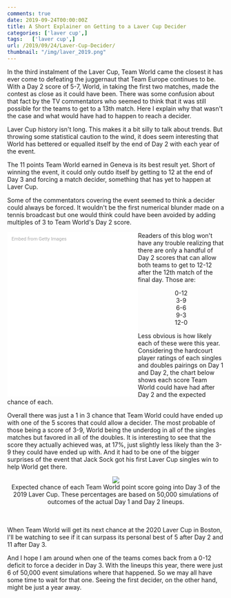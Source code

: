 ```yaml
---
comments: true
date: 2019-09-24T00:00:00Z
title: A Short Explainer on Getting to a Laver Cup Decider
categories: ['laver cup',]
tags:   ['laver cup',]
url: /2019/09/24/Laver-Cup-Decider/
thumbnail: "/img/laver_2019.png"
---
```


In the third instalment of the Laver Cup, Team World came the closest it has ever come to defeating the juggernaut that Team Europe continues to be. With a Day 2 score of 5-7, World, in taking the first two matches, made the contest as close as it could have been. There was some confusion about that fact by the TV commentators who seemed to think that it was still possible for the teams to get to a 13th match. Here I explain why that wasn't the case and what would have had to happen to reach a decider.


<!--more-->

Laver Cup history isn't long. This makes it a bit silly to talk about trends. But throwing some statistical caution to the wind, it does seem interesting that World has bettered or equalled itself by the end of Day 2 with each year of the event. 


The 11 points Team World earned in Geneva is its best result yet. Short of winning the event, it could only outdo itself by getting to 12 at the end of Day 3 and forcing a match decider, something that has yet to happen at Laver Cup.

Some of the commentators covering the event seemed to think a decider could always be forced. It wouldn't be the first numerical blunder made on a tennis broadcast but one would think could have been avoided by adding multiples of 3 to Team World's Day 2 score. 


<div class="getty embed image" style="background-color:#fff;display:inline-block;font-family:Roboto,sans-serif;color:#a7a7a7;font-size:11px;width:100%;max-width:283px;float:left;padding:2%;"><div style="padding:0;margin:0;text-align:left;"><a href="http://www.gettyimages.com/detail/1176829301" target="_blank" style="color:#a7a7a7;text-decoration:none;font-weight:normal !important;border:none;display:inline-block;">Embed from Getty Images</a></div><div style="overflow:hidden;position:relative;height:0;padding:122.98137% 0 0 0;width:100%;"><iframe src="//embed.gettyimages.com/embed/1176829301?et=fp-vZ5kvQS5NHJdjuJhvyQ&tld=com&sig=lSJtSXGMEASP0cATBUp47SIWChH0LQ6nKfIJ6ZlAFNs=&caption=true&ver=1" scrolling="no" frameborder="0" width="483" height="594" style="display:inline-block;position:absolute;top:0;left:0;width:100%;height:100%;margin:0;"></iframe></div></div>

Readers of this blog won't have any trouble realizing that there are only a handful of Day 2 scores that can allow both teams to get to 12-12 after the 12th match of the final day. Those are:

<div style="text-align:center;">
<ul>
<li>0-12</li>
<li>3-9</li>
<li>6-6</li>
<li>9-3</li>
<li>12-0</li>
</ul>
</div>

Less obvious is how likely each of these were this year. Considering the hardcourt player ratings of each singles and doubles pairings on Day 1 and Day 2, the chart below shows each score Team World could have had after Day 2 and the expected chance of each. 


Overall there was just a 1 in 3 chance that Team World could have ended up with one of the 5 scores that could allow a decider. The most probable of those being a score of 3-9, World being the underdog in all of the singles matches but favored in all of the doubles. It is interesting to see that the score they actually achieved was, at 17%, just slightly less likely than the 3-9 they could have ended up with. And it had to be one of the bigger surprises of the event that Jack Sock got his first Laver Cup singles win to help World get there.

<div style="text-align:center;">
<img src="/img/laver-cup-decider.png">
<figcaption>Expected chance of each Team World point score going into Day 3 of the 2019 Laver Cup. These percentages are based on 50,000 simulations of outcomes of the actual Day 1 and Day 2 lineups.</figcaption>
</div>

<br>
<br>

When Team World will get its next chance at the 2020 Laver Cup in Boston, I'll be watching to see if it can surpass its personal best of 5 after Day 2 and 11 after Day 3. 

And I hope I am around when one of the teams comes back from a 0-12 deficit to force a decider in Day 3. With the lineups this year, there were just 6 of 50,000 event simulations where that happened. So we may all have some time to wait for that one. Seeing the first decider, on the other hand, might be just a year away.
